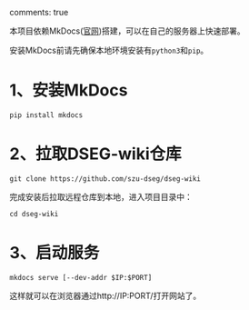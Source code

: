 comments: true

本项目依赖MkDocs([官网](https://www.mkdocs.org/))搭建，可以在自己的服务器上快速部署。

安装MkDocs前请先确保本地环境安装有`python3`和`pip`。

# 1、安装MkDocs
```shell
pip install mkdocs
```

# 2、拉取DSEG-wiki仓库
```shell
git clone https://github.com/szu-dseg/dseg-wiki
```
完成安装后拉取远程仓库到本地，进入项目目录中：
```shell
cd dseg-wiki
```

# 3、启动服务
```shell
mkdocs serve [--dev-addr $IP:$PORT]
```
这样就可以在浏览器通过http://IP:PORT/打开网站了。

<!-- # 4. 开启插件
```bash
pip install mkdocs-git-revision-date-localized-plugin mkdocs-git-committers-plugin-2
``` -->